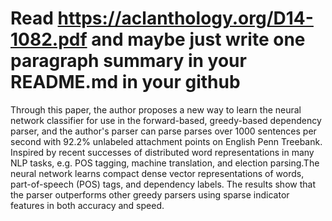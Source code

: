 # Read https://aclanthology.org/D14-1082.pdf and maybe just write one paragraph summary in your README.md in your github

Through this paper, the author proposes a new way to learn the neural network classifier for use in the forward-based, greedy-based dependency parser, and the author's parser can parse parses over 1000 sentences per second with 92.2% unlabeled attachment points on English Penn Treebank. Inspired by recent successes of distributed word representations in many NLP tasks, e.g. POS tagging, machine translation, and election parsing.The neural network learns compact dense vector representations of words, part-of-speech (POS) tags, and dependency labels. The results show that the parser outperforms other greedy parsers using sparse indicator features in both accuracy and speed.

